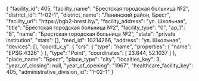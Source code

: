{
    "facility_id": 405,
    "facility_name": "Брестская городская больница №2",
    "district_id": "1-02-1",
    "district_name": "Ленинский район, Брест",
    "facility_url": "https:\/\/bgb2-brest.by\/",
    "facility_address": "ул. Школьная",
    "title": "Брестская городская больница №2",
    "facility_type": "0",
    "ap_1": "8",
    "name": "Брестская городская больница №2",
    "state": "private institution",
    "stats": [],
    "med_id": 10214266,
    "address": "ул. Школьная",
    "devices": [],
    "coord_x_y": {
        "crs": {
            "type": "name",
            "properties": {
                "name": "EPSG:4326"
            }
        },
        "type": "Point",
        "coordinates": [
            23.644,
            52.1037
        ]
    },
    "place_name": "Брест",
    "place_type": "city",
    "localties_key": 3,
    "year_of_closing": null,
    "year_of_opening": "1967",
    "healthcare_facility_key": 405,
    "administrative_division_id": "1-02-1"
}